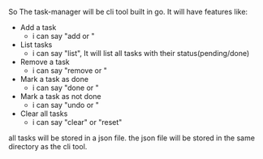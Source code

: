 So The task-manager will be cli tool built in go.
It will have features like:

- Add a task
  - i can say "add <task name> or <task id>"
- List tasks
  - i can say "list", It will list all tasks with their status(pending/done)
- Remove a task
  - i can say "remove <task name> or <task id>"
- Mark a task as done
  - i can say "done <task name> or <task id>"
- Mark a task as not done
  - i can say "undo <task name> or <task id>"
- Clear all tasks
  - i can say "clear" or "reset"

all tasks will be stored in a json file.
the json file will be stored in the same directory as the cli tool.

